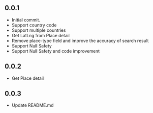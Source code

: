 ## 0.0.1
* Initial commit.  
* Support country code
* Support multiple countries
* Get LatLng from Place detail
* Remove place-type field and improve the accuracy of search result
* Support Null Safety
* Support Null Safety and code improvement

## 0.0.2
* Get Place detail

## 0.0.3
* Update README.md